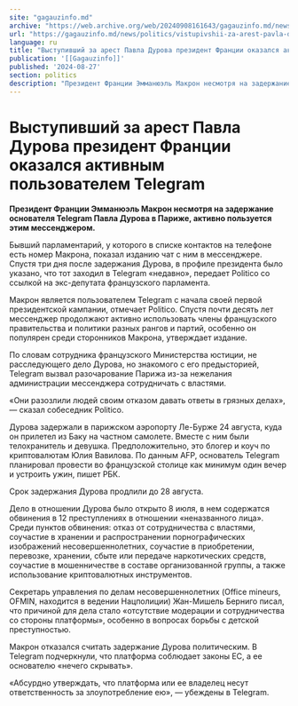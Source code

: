 ```yaml
---
site: "gagauzinfo.md"
archive: "https://web.archive.org/web/20240908161643/gagauzinfo.md/news/politics/vistupivshii-za-arest-pavla-durova-prezident-frantsii-okazalsya-aktivnim-polzovatelem-telegram"
url: "https://gagauzinfo.md/news/politics/vistupivshii-za-arest-pavla-durova-prezident-frantsii-okazalsya-aktivnim-polzovatelem-telegram"
language: ru
title: "Выступивший за арест Павла Дурова президент Франции оказался активным пользователем Telegram"
publication: '[[Gagauzinfo]]'
published: '2024-08-27'
section: politics
description: "Президент Франции Эмманюэль Макрон несмотря на задержание основателя Telegram Павла Дурова в Париже, активно пользуется этим мессенджером."
---
```


# Выступивший за арест Павла Дурова президент Франции оказался активным пользователем Telegram

**Президент Франции Эмманюэль Макрон несмотря на задержание основателя Telegram Павла Дурова в Париже, активно пользуется этим мессенджером.**

Бывший парламентарий, у которого в списке контактов на телефоне есть номер Макрона, показал изданию чат с ним в мессенджере. Спустя три дня после задержания Дурова, в профиле президента было указано, что тот заходил в Telegram «недавно», передает Politico со ссылкой на экс-депутата французского парламента.

Макрон является пользователем Telegram с начала своей первой президентской кампании, отмечает Politico. Спустя почти десять лет мессенджер продолжают активно использовать члены французского правительства и политики разных рангов и партий, особенно он популярен среди сторонников Макрона, утверждает издание.

По словам сотрудника французского Министерства юстиции, не расследующего дело Дурова, но знакомого с его предысторией, Telegram вызвал разочарование Парижа из-за нежелания администрации мессенджера сотрудничать с властями.

«Они разозлили людей своим отказом давать ответы в грязных делах», — сказал собеседник Politico.

Дурова задержали в парижском аэропорту Ле-Бурже 24 августа, куда он прилетел из Баку на частном самолете. Вместе с ним были телохранитель и девушка. Предположительно, это блогер и коуч по криптовалютам Юлия Вавилова. По данным AFP, основатель Telegram планировал провести во французской столице как минимум один вечер и устроить ужин, пишет РБК.

Срок задержания Дурова продлили до 28 августа.

Дело в отношении Дурова было открыто 8 июля, в нем содержатся обвинения в 12 преступлениях в отношении «неназванного лица». Среди пунктов обвинения: отказ от сотрудничества с властями, соучастие в хранении и распространении порнографических изображений несовершеннолетних, соучастие в приобретении, перевозке, хранении, сбыте или передаче наркотических средств, соучастие в мошенничестве в составе организованной группы, а также использование криптовалютных инструментов.

Секретарь управления по делам несовершеннолетних (Office mineurs, OFMIN, находится в ведении Нацполиции) Жан-Мишель Берниго писал, что причиной для дела стало «отсутствие модерации и сотрудничества со стороны платформы», особенно в вопросах борьбы с детской преступностью.

Макрон отказался считать задержание Дурова политическим. В Telegram подчеркнули, что платформа соблюдает законы ЕС, а ее основателю «нечего скрывать».

«Абсурдно утверждать, что платформа или ее владелец несут ответственность за злоупотребление ею», — убеждены в Telegram.
